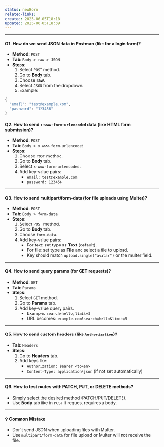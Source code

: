 ```yaml
---
status: newBorn
related-links: 
created: 2025-06-05T18:18
updated: 2025-06-05T18:39
---
```

---

#### **Q1. How do we send JSON data in Postman (like for a login form)?**

- **Method**: `POST`
- **Tab**: `Body > raw > JSON`
- **Steps**:
    1. Select `POST` method.
    2. Go to **Body** tab.
    3. Choose **raw**.
    4. Select `JSON` from the dropdown.
    5. Example:
```js
{
  "email": "test@example.com",
  "password": "123456"
}
```

#### **Q2. How to send `x-www-form-urlencoded` data (like HTML form submission)?**

- **Method**: `POST`
- **Tab**: `Body > x-www-form-urlencoded`
- **Steps**:
    1. Choose `POST` method.
    2. Go to **Body** tab.
    3. Select `x-www-form-urlencoded`.
    4. Add key-value pairs:
        - `email: test@example.com`
        - `password: 123456`

---

#### **Q3. How to send multipart/form-data (for file uploads using Multer)?**

- **Method**: `POST`
- **Tab**: `Body > form-data`
- **Steps**:
    1. Select `POST` method.
    2. Go to **Body** tab.
    3. Choose `form-data`.
    4. Add key-value pairs:
        - For text: set type as **Text** (default).
        - For file: set type as **File** and select a file to upload.
        - Key should match `upload.single("avatar")` or the multer field.

---

#### **Q4. How to send query params (for GET requests)?**

- **Method**: `GET`
- **Tab**: `Params`
- **Steps**:
    1. Select `GET` method.
    2. Go to **Params** tab.
    3. Add key-value query pairs.
        - Example: `search=hello`, `limit=5`
        - URL becomes: `example.com?search=hello&limit=5`

---

#### **Q5. How to send custom headers (like `Authorization`)?**

- **Tab**: `Headers`
- **Steps**:
    1. Go to **Headers** tab.
    2. Add keys like:
        - `Authorization: Bearer <token>`
        - `Content-Type: application/json` (if not set automatically)

---

#### **Q6. How to test routes with PATCH, PUT, or DELETE methods?**

- Simply select the desired method (PATCH/PUT/DELETE).
- Use **Body** tab like in `POST` if request requires a body.

---

#### 💡 Common Mistake

- Don’t send JSON when uploading files with Multer.[]()
- Use `multipart/form-data` for file upload or Multer will not receive the file.

